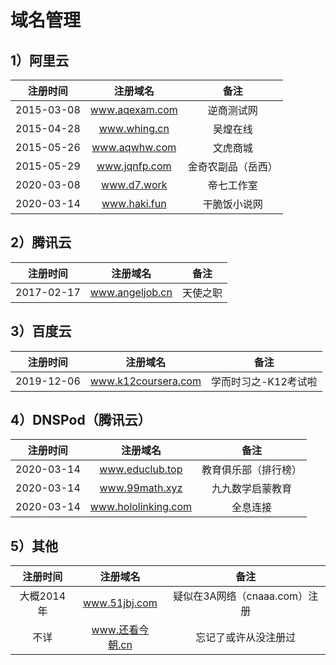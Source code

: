 # 域名管理

## 1）阿里云

|  注册时间  |    注册域名     |             备注              |
| :--------: | :-------------: | :---------------------------: |
| 2015-03-08 | www.aqexam.com | 逆商测试网 |
| 2015-04-28 | www.whing.cn |     吴煌在线     |
| 2015-05-26 | www.aqwhw.com |     文虎商城     |
| 2015-05-29 | www.jqnfp.com | 金奇农副品（岳西） |
| 2020-03-08 | www.d7.work |     帝七工作室     |
| 2020-03-14 | www.haki.fun |     干脆饭小说网     |

## 2）腾讯云

|  注册时间  |    注册域名     |             备注              |
| :--------: | :-------------: | :---------------------------: |
| 2017-02-17 | www.angeljob.cn | 天使之职 |

## 3）百度云

|  注册时间  |    注册域名     |             备注              |
| :--------: | :-------------: | :---------------------------: |
| 2019-12-06 | www.k12coursera.com  | 学而时习之-K12考试啦 |

## 4）DNSPod（腾讯云）

|  注册时间  |    注册域名     |             备注              |
| :--------: | :-------------: | :---------------------------: |
| 2020-03-14 |  www.educlub.top  | 教育俱乐部（排行榜） |
| 2020-03-14 | www.99math.xyz |     九九数学启蒙教育      |
| 2020-03-14 | www.hololinking.com |     全息连接      |

## 5）其他

|  注册时间  |    注册域名     |             备注              |
| :--------: | :-------------: | :---------------------------: |
| 大概2014年 |  www.51jbj.com  | 疑似在3A网络（cnaaa.com）注册 |
|    不详    | www.还看今朝.cn |     忘记了或许从没注册过      |
